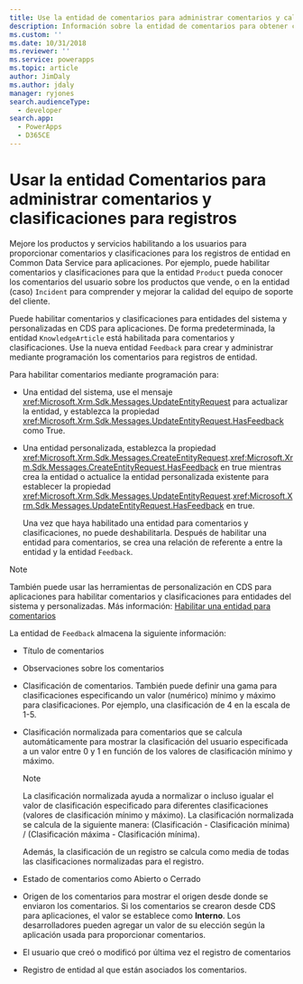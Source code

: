```yaml
---
title: Use la entidad de comentarios para administrar comentarios y calificaciones para registros (Common Data Service para aplicaciones) | Microsoft Docs
description: Información sobre la entidad de comentarios para obtener comentarios y calificaciones para los registros.
ms.custom: ''
ms.date: 10/31/2018
ms.reviewer: ''
ms.service: powerapps
ms.topic: article
author: JimDaly
ms.author: jdaly
manager: ryjones
search.audienceType:
  - developer
search.app:
  - PowerApps
  - D365CE
---
```

# <a name="use-the-feedback-entity-to-manage-feedback-and-ratings-for-records"></a>Usar la entidad Comentarios para administrar comentarios y clasificaciones para registros

Mejore los productos y servicios habilitando a los usuarios para proporcionar comentarios y clasificaciones para los registros de entidad en Common Data Service para aplicaciones. Por ejemplo, puede habilitar comentarios y clasificaciones para que la entidad `Product` pueda conocer los comentarios del usuario sobre los productos que vende, o en la entidad (caso) `Incident` para comprender y mejorar la calidad del equipo de soporte del cliente.  
  
 Puede habilitar comentarios y clasificaciones para entidades del sistema y personalizadas en CDS para aplicaciones. De forma predeterminada, la entidad `KnowledgeArticle` está habilitada para comentarios y clasificaciones. Use la nueva entidad `Feedback` para crear y administrar mediante programación los comentarios para registros de entidad.  
  
 Para habilitar comentarios mediante programación para:  
  
- Una entidad del sistema, use el mensaje <xref:Microsoft.Xrm.Sdk.Messages.UpdateEntityRequest> para actualizar la entidad, y establezca la propiedad <xref:Microsoft.Xrm.Sdk.Messages.UpdateEntityRequest.HasFeedback> como True.  
  
- Una entidad personalizada, establezca la propiedad <xref:Microsoft.Xrm.Sdk.Messages.CreateEntityRequest>.<xref:Microsoft.Xrm.Sdk.Messages.CreateEntityRequest.HasFeedback> en true mientras crea la entidad o actualice la entidad personalizada existente para establecer la propiedad <xref:Microsoft.Xrm.Sdk.Messages.UpdateEntityRequest>.<xref:Microsoft.Xrm.Sdk.Messages.UpdateEntityRequest.HasFeedback> en true.  
  
  Una vez que haya habilitado una entidad para comentarios y clasificaciones, no puede deshabilitarla. Después de habilitar una entidad para comentarios, se crea una relación de referente a entre la entidad y la entidad `Feedback`.  
  
> [!NOTE]
>  También puede usar las herramientas de personalización en CDS para aplicaciones para habilitar comentarios y clasificaciones para entidades del sistema y personalizadas. Más información: [Habilitar una entidad para comentarios](http://go.microsoft.com/fwlink/p/?LinkId=785436)  
  
 La entidad de `Feedback` almacena la siguiente información:  
  
- Título de comentarios  
  
- Observaciones sobre los comentarios  
  
- Clasificación de comentarios. También puede definir una gama para clasificaciones especificando un valor (numérico) mínimo y máximo para clasificaciones. Por ejemplo, una clasificación de 4 en la escala de 1-5.  
  
- Clasificación normalizada para comentarios que se calcula automáticamente para mostrar la clasificación del usuario especificada a un valor entre 0 y 1 en función de los valores de clasificación mínimo y máximo.  
  
  > [!NOTE]
  >  La clasificación normalizada ayuda a normalizar o incluso igualar el valor de clasificación especificado para diferentes clasificaciones (valores de clasificación mínimo y máximo). La clasificación normalizada se calcula de la siguiente manera: (Clasificación - Clasificación mínima) / (Clasificación máxima - Clasificación mínima).  
  >   
  >  Además, la clasificación de un registro se calcula como media de todas las clasificaciones normalizadas para el registro.  
  
- Estado de comentarios como Abierto o Cerrado  
  
- Origen de los comentarios para mostrar el origen desde donde se enviaron los comentarios. Si los comentarios se crearon desde CDS para aplicaciones, el valor se establece como **Interno**. Los desarrolladores pueden agregar un valor de su elección según la aplicación usada para proporcionar comentarios.  
  
- El usuario que creó o modificó por última vez el registro de comentarios  
  
- Registro de entidad al que están asociados los comentarios.  
  